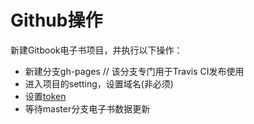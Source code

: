 # Github操作

新建Gitbook电子书项目，并执行以下操作：
- 新建分支gh-pages                    // 该分支专门用于Travis CI发布使用
- 进入项目的setting，设置域名(非必须)
- 设置[token](https://github.com/settings/tokens)
- 等待master分支电子书数据更新